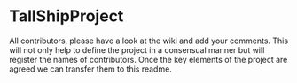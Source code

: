 TallShipProject
=================

All contributors, please have a look at the wiki and add your comments. This will not only help to define the project in a consensual manner but will register the names of contributors.
Once the key elements of the project are agreed we can transfer them to this readme.
